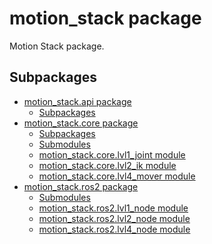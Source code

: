 # motion_stack package

Motion Stack package.

<!-- Author:
Elian NEPPEL -->
<!-- Coauthor:
Shamistan KARIMOV
Ashutosh MISHRA -->
<!-- Laboratory:
Space Robotics Lab, Tohoku University -->
<!-- Maintainer:
Elian NEPPEL -->
<!-- Note:
You made a module? add yourself as the author! -->

## Subpackages

* [motion_stack.api package](motion_stack.api.md)
  * [Subpackages](motion_stack.api.md#subpackages)
* [motion_stack.core package](motion_stack.core.md)
  * [Subpackages](motion_stack.core.md#subpackages)
  * [Submodules](motion_stack.core.md#submodules)
  * [motion_stack.core.lvl1_joint module](motion_stack.core.md#module-motion_stack.core.lvl1_joint)
  * [motion_stack.core.lvl2_ik module](motion_stack.core.md#module-motion_stack.core.lvl2_ik)
  * [motion_stack.core.lvl4_mover module](motion_stack.core.md#module-motion_stack.core.lvl4_mover)
* [motion_stack.ros2 package](motion_stack.ros2.md)
  * [Submodules](motion_stack.ros2.md#submodules)
  * [motion_stack.ros2.lvl1_node module](motion_stack.ros2.md#module-motion_stack.ros2.lvl1_node)
  * [motion_stack.ros2.lvl2_node module](motion_stack.ros2.md#module-motion_stack.ros2.lvl2_node)
  * [motion_stack.ros2.lvl4_node module](motion_stack.ros2.md#module-motion_stack.ros2.lvl4_node)
